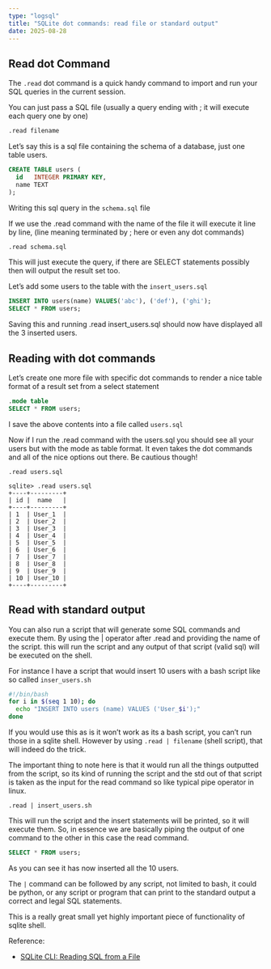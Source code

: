 ```yaml
---
type: "logsql"
title: "SQLite dot commands: read file or standard output"
date: 2025-08-28
---
```


## Read dot Command 

The `.read` dot command is a quick handy command to import and run your SQL queries in the current session.

You can just pass a SQL file (usually a query ending with ; it will execute each query one by one)

```bash
.read filename
```

Let’s say this is a sql file containing the schema of a database, just one table users.

```sql
CREATE TABLE users (
  id   INTEGER PRIMARY KEY,
  name TEXT
);
```
Writing this sql query in the `schema.sql` file

If we use the .read command with the name of the file it will execute it line by line, (line meaning terminated by ; here or even any dot commands)

```bash
.read schema.sql
```

This will just execute the query, if there are SELECT statements possibly then will output the result set too.

Let’s add some users to the table with the `insert_users.sql`

```sql
INSERT INTO users(name) VALUES('abc'), ('def'), ('ghi');
SELECT * FROM users;
```

Saving this and running .read insert_users.sql should now have displayed all the 3 inserted users. 

## Reading with dot commands

Let’s create one more file with specific dot commands to render a nice table format of a result set from a select statement

```sql
.mode table
SELECT * FROM users;
```

I save the above contents into a file called `users.sql`

Now if I run the .read command with the users.sql you should see all your users but with the mode as table format. It even takes the dot commands and all of the nice options out there. Be cautious though!

```
.read users.sql
```

```
sqlite> .read users.sql
+----+---------+
| id |  name   |
+----+---------+
| 1  | User_1  |
| 2  | User_2  |
| 3  | User_3  |
| 4  | User_4  |
| 5  | User_5  |
| 6  | User_6  |
| 7  | User_7  |
| 8  | User_8  |
| 9  | User_9  |
| 10 | User_10 |
+----+---------+
```

## Read with standard output

You can also run a script that will generate some SQL commands and execute them. By using the | operator after .read and providing the name of the script. this will run the script and any output of that script (valid sql) will be executed on the shell.

For instance I have a script that would insert 10 users with a bash script like so called `inser_users.sh`

```bash
#!/bin/bash
for i in $(seq 1 10); do
  echo "INSERT INTO users (name) VALUES ('User_$i');"
done
```

If you would use this as is it won’t work as its a bash script, you can’t run those in a sqlite shell. However by using `.read | filename` (shell script), that will indeed do the trick.

The important thing to note here is that it would run all the things outputted from the script, so its kind of running the script and the std out of that script is taken as the input for the read command so like typical pipe operator in linux.

```
.read | insert_users.sh
```

This will run the script and the insert statements will be printed, so it will execute them. So, in essence we are basically piping the output of one command to the other in this case the read command.

```sql
SELECT * FROM users;
```

As you can see it has now inserted all the 10 users.

The `|` command can be followed by any script, not limited to bash, it could be python, or any script or program that can print to the standard output a correct and legal SQL statements.

This is a really great small yet highly important piece of functionality of sqlite shell.

Reference:
- [SQLite CLI: Reading SQL from a File](https://sqlite.org/cli.html#reading_sql_from_a_file)

